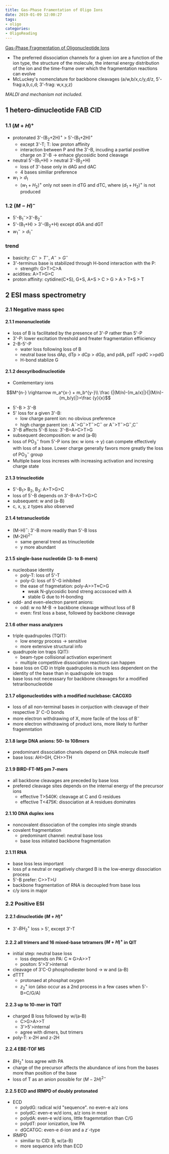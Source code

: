 ```yaml
---
title: Gas-Phase Framentation of Oligo Ions
date: 2019-01-09 12:00:27
tags:
- oligo
categories:
- OligoReading
---
```

 [Gas-Phase Fragmentation of Oligonucleotide Ions](https://www.sciencedirect.com/science/article/pii/S1387380604003264?via%3Dihub)

- The preferred dissociation channels for a given ion are a function of the ion type, the structure of the molecule, the internal energy distribution of the ion and the time-frame over which the fragmentation reactions can evolve
- McLuckey's nomenclature for backbone cleavages (a/w,b/x,c/y,d/z, 5'-frag:a,b,c,d; 3'-frag: w,x,y,z)

*MALDI and mechanism not included.*

## 1 hetero-dinucleotide FAB CID

### 1.1 $(M+H)^+$

- protonated 3'-(B$_2$+2H)$^+$ > 5'-(B$_1$+2H)$^+$
  - except 3'-T; T: low proton affinity
  - interaction between P and the 3'-B, incuding a partial positive charge on 3'-B $\rightarrow$ enhace glycosidic bond cleavage
- neutral 5'-(B$_1$+H) > neutral 3'-(B$_2$+H)
  - loss of 3'-base only in dAG and dAC
  - 4 bases similiar preference
- $w_1>d_1$
  - $(w_1+H_2)^+$ only not seen in dTG and dTC, where $(d_1+H_2)^+$ is not produced

### 1.2 $(M-H)^-$

- 5'-B$_1^-$>3'-B$_2^-$
- 5'-(B$_1$+H) > 3'-(B$_2$+H) except dGA and dGT
- $w_1^->d_1^-$

### trend
- basicity: $C^->T^-$, $A^->G^-$
- 3'-terminus base is stabilized through H-bond interaction with the P: 
  - strength: G>T>C>A
- acidities: A>T>G>C
- proton affinity: cytidine(C+S), G+S, A+S > C > G > A > T+S > T

## 2 ESI mass spectrometry

### 2.1 Negative mass spec

#### 2.1.1 mononucleotide

- loss of B is facilitated by the presence of 3'-P rather than 5'-P
- 3'-P: lower excitation threshold and freater fragmentation effiiciency
- 2-B-5'-P
  - water loss following loss of B
  - neutral base loss dAp, dTp > dCp > dGp, and pdA, pdT >pdC >>pdG
  - H-bond stablize G

#### 2.1.2 deoxyribodinucleotide

- Comlementary ions

$$M^{n-} \rightarrow m_a^{x-} + m_b^{y-}\\
\frac {|(M/n)-(m_a/x)|}{|(M/n)-(m_b/y)|}=\frac {y}{x}$$

- 5'-B > 3'-B
- 5' loss for a given 3'-B: 
  - low charge parent ion: no obvious preference
  - high charge parent ion : A$^-$>G$^-$>T$^-$>C$^-$ or A$^-$>T$^-$>G$^-$,C$^-$
- 3'-B affects 5'-B loss: 3'-B=A>C>T>G
- subsequent decomposition: w and (a-B)
- loss of PO$_3^-$ from 5'-P ions (ex: w ions $\rightarrow$ y) can compete effectively with loss of a base. Lower charge generally favors more greatly the loss of PO$_3^-$ group
- Multiple base loss increses with increasing activation and incresing charge state

#### 2.1.3 trinucleotide

- 5'-B$_1$> B$_2$, B$_3$: A>T>G>C
- loss of 5'-B depends on 3'-B=A>T>G>C
- subsequent: w and (a-B)
- c, x, y, z types also observed

#### 2.1.4 tetranucleotide

- (M-H)$^-$: 3'-B more readily than 5'-B loss
- (M-2H)$^{2-}$
  - same general trend as trinucleotide 
  - y more abundant

#### 2.1.5 single-base nucleotide (3- to 8-mers)

- nucleobase identity
  - poly-T: loss of 5'-T
  - poly-G: loss of 5'-G inhibited
  - the ease of fragmetation: poly-A>>T$\approx$C>G
    - weak N-glycosidic bond streng accssoced with A
    - stable G due to H-bonding
- odd- and even-electron parent anions:
  - odd: w no M-B $\rightarrow$ backbone cleavage without loss of B
  - even: first loss a base, followed by backbone cleavage

#### 2.1.6 other mass analyzers

- triple quadrupoles (TQIT):
  - low energy process $\rightarrow$ sensitive
  - more extensive structural info
- quadrupole ion traps (QIT):
  - beam-type collisional activation experiment
  - multiple competitive dissociation reactions can happen
- base loss on CID in triple quadrupoles is much less dependent on the identity of the base than in quadrupole ion traps
- base loss not necesssary for backbone cleavages for a modified tetraribonucleotide

#### 2.1.7 oligonucleotides with a modified nuclebase: CACGXG

- loss of all non-terminal bases in conjuction with cleavage of their respective 3' C-O bonds
- more electron withdrawing of X, more facile of the loss of B$^-$
- more electron withdrawing of product ions, more likely to further fragemntation

#### 2.1.8 large DNA anions: 50- to 108mers

- predominant dissociation chanels depend on DNA molecule itself
- base loss: AH>GH, CH>>TH

#### 2.1.9 BIRD-FT-MS pm 7-mers

- all backbone cleavages are preceded by base loss
- prefered cleavage sites depends on the internal energy of the precursor ions
  - effective T>540K: cleavage at C and G residues
  - effective T<475K: dissociation at A residues dominates

#### 2.1.10 DNA duplex ions

- noncovalent dissociation of the complex into single strands
- covalent fragmentation
  - predominant channel: neutral base loss
  - base loss initiated backbone fragmentation

#### 2.1.11 RNA

- base loss less important
- loss pf a neutral or negatively charged B is the low-energy dissociation process
- 5'-B prefer: C>>T>U
- backbone fragmentation of RNA is decoupled from base loss
- c/y ions in major

### 2.2 Positive ESI

#### 2.2.1 dinucleotide $(M+H)^+$

- 3'-$BH_2^+$ loss > 5', except 3'-T

#### 2.2.2 all trimers and 16 mixed-base tetramers $(M+H)^+$ in QIT

- initial step:  neutral base loss
  - loss depends on PA: C $\approx$ G>A>>T
  - positon: 5'>3'>internal
- cleavage of 3'C-O phosphodiester bond $\rightarrow$ w and (a-B)
- dTTT
  - protonaed at phosphat oxygen
  - $z_2^+$ ion (also occur as a 2nd process in a few cases when 5'-B=C/G/A)

#### 2.2.3 up to 10-mer in TQIT

- charged B loss followed by w/(a-B)
  - C>G>A>>T
  - 3'>5'>internal
  - agree with dimers, but trimers
- poly-T: x-2H and z-2H

#### 2.2.4 EBE-TOF MS

- $BH_2^+$ loss agree with PA
- charge of the precursor affects the abundance of ions from the bases more than position of the base
- loss of T as an anion possible for $(M-2H)^{2-}$

#### 2.2.5 ECD and IRMPD of doubly protonated

- ECD
  - polydG: radical w/d "sequence". no even-e a/z ions
  - polydC: even-e w/d ions, a/z ions in most
  - polydA: even-e w/d ions, little fragemntation than C/G
  - polydT: poor ionization, low PA
  - dGCATGC: even-e d-ion and a $z^\cdot$-type
- IRMPD
  - similiar to CID: B, w/(a-B)
  - more sequence info than ECD


